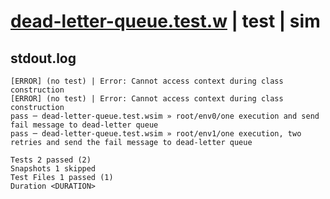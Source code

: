 # [dead-letter-queue.test.w](../../../../../../examples/tests/sdk_tests/queue/dead-letter-queue.test.w) | test | sim

## stdout.log
```log
[ERROR] (no test) | Error: Cannot access context during class construction
[ERROR] (no test) | Error: Cannot access context during class construction
pass ─ dead-letter-queue.test.wsim » root/env0/one execution and send fail message to dead-letter queue                 
pass ─ dead-letter-queue.test.wsim » root/env1/one execution, two retries and send the fail message to dead-letter queue

Tests 2 passed (2)
Snapshots 1 skipped
Test Files 1 passed (1)
Duration <DURATION>
```

